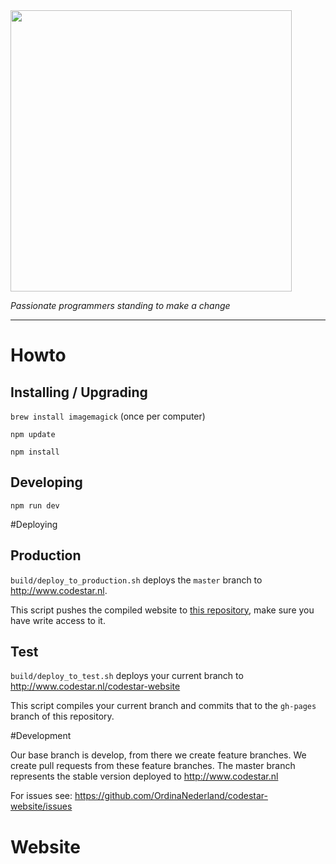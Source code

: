 <img align=center src=https://cloud.githubusercontent.com/assets/4116708/12473911/e67fdd44-c016-11e5-9c21-5714e07549fe.png width=450 />

*Passionate programmers standing to make a change*

---

# Howto
## Installing / Upgrading

`brew install imagemagick` (once per computer)

`npm update`

`npm install`

## Developing
`npm run dev`

#Deploying

## Production
`build/deploy_to_production.sh` deploys the `master` branch to http://www.codestar.nl.

This script pushes the compiled website to [this repository](https://github.com/OrdinaNederland/OrdinaNederland.github.io#master), make sure you have write access to it.

## Test
`build/deploy_to_test.sh` deploys your current branch to http://www.codestar.nl/codestar-website

This script compiles your current branch and commits that to the `gh-pages` branch of this repository.

#Development

Our base branch is develop, from there we create feature branches.
We create pull requests from these feature branches.
The master branch represents the stable version deployed to http://www.codestar.nl

For issues see: https://github.com/OrdinaNederland/codestar-website/issues

# Website

